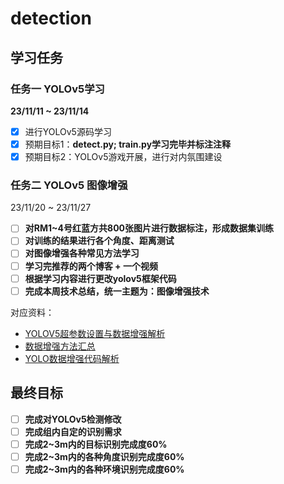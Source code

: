 # detection

## 学习任务

###  任务一 YOLOv5学习

**23/11/11 ~ 23/11/14**

- [x] 进行YOLOv5源码学习
- [x] 预期目标1：**detect.py; train.py学习完毕并标注注释**
- [x] 预期目标2：YOLOv5游戏开展，进行对内氛围建设

### 任务二 YOLOv5 图像增强

23/11/20 ~ 23/11/27

- [ ] **对RM1~4号红蓝方共800张图片进行数据标注，形成数据集训练**  
- [ ] **对训练的结果进行各个角度、距离测试**  
- [ ] **对图像增强各种常见方法学习**  
- [ ] **学习完推荐的两个博客 + 一个视频**  
- [ ] **根据学习内容进行更改yolov5框架代码**  
- [ ] **完成本周技术总结，统一主题为：图像增强技术**

对应资料：

- [YOLOV5超参数设置与数据增强解析](https://blog.csdn.net/qq_41627642/article/details/125420988)
- [数据增强方法汇总](https://blog.csdn.net/weixin_44751294/article/details/126211751)
- [YOLO数据增强代码解析](https://www.bilibili.com/video/BV1JR4y1g77H/?spm_id_from=333.1007.top_right_bar_window_custom_collection.content.click&vd_source=a732951de20d22319ac615ded3090bf1)

## 最终目标

- [ ] **完成对YOLOv5检测修改**
- [ ] **完成组内自定的识别需求**
- [ ] **完成2~3m内的目标识别完成度60%**
- [ ] **完成2~3m内的各种角度识别完成度60%**
- [ ] **完成2~3m内的各种环境识别完成度60%**
